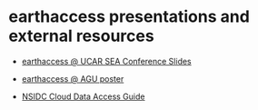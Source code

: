 # earthaccess presentations and external resources

* [earthaccess @ UCAR SEA Conference Slides ](https://docs.google.com/presentation/d/1g0LU01f_Y6S-ZHnXCzRNCyL0P2w7SQsvu65rw_6ZGaw/edit?usp=sharing)

* [earthaccess @ AGU poster](https://docs.google.com/presentation/d/1OOSZzbHv6Ck4lzOE01FQdI4kX0VCfcVBS4pWCc7dtBo/edit?usp=sharing)

* [NSIDC Cloud Data Access Guide](https://nsidc.org/data/user-resources/help-center/nasa-earthdata-cloud-data-access-guide)


